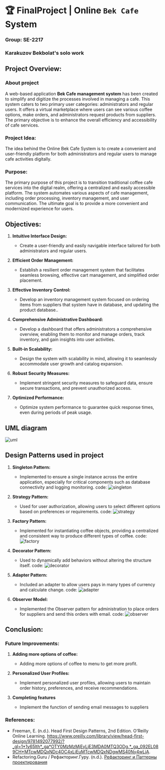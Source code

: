 # 🏆 FinalProject  |  Online `Bek Cafe` System

### Group: SE-2217

### Karakuzov Bekbolat's solo work

## Project Overview:

### About project 

A web-based application **Bek Cafe management system** has been created to simplify and digitize the processes involved in managing a cafe. This system caters to two primary user categories: administrators and regular users. It offers a virtual marketplace where users can see various coffee options, make orders, and administrators request products from suppliers. The primary objective is to enhance the overall efficiency and accessibility of cafe services.

### Project Idea:

The idea behind the Online Bek Cafe System is to create a convenient and user-friendly platform for both administrators and regular users to manage cafe activities digitally.

### Purpose:

The primary purpose of this project is to transition traditional coffee cafe services into the digital realm, offering a centralized and easily accessible platform. The system automates various aspects of cafe management, including order processing, inventory management, and user communication. The ultimate goal is to provide a more convenient and modernized experience for users.

## Objectives:

1. **Intuitive Interface Design:**
   - Create a user-friendly and easily navigable interface tailored for both administrators and regular users.

2. **Efficient Order Management:**
   - Establish a resilient order management system that facilitates seamless browsing, effective cart management, and simplified order placement.

3. **Effective Inventory Control:**
   - Develop an inventory management system focused on ordering items from suppliers that system have in database, and updating the product database..

6. **Comprehensive Administrative Dashboard:**
   - Develop a dashboard that offers administrators a comprehensive overview, enabling them to monitor and manage orders, track inventory, and gain insights into user activities.

7. **Built-in Scalability:**
   - Design the system with scalability in mind, allowing it to seamlessly accommodate user growth and catalog expansion.

8. **Robust Security Measures:**
   - Implement stringent security measures to safeguard data, ensure secure transactions, and prevent unauthorized access.

9. **Optimized Performance:**
   - Optimize system performance to guarantee quick response times, even during periods of peak usage.

## UML diagram
![uml](https://github.com/zbekxzz/software-design-pattern-final/assets/129783111/7ee2e567-56ef-4af1-8bf5-a59051dc55fb)

## Design Patterns used in project

1. **Singleton Pattern:**
   - Implemented to ensure a single instance across the entire application, especially for critical components such as database connectivity and logging monitoring.
   code:
   ![singleton](https://github.com/zbekxzz/software-design-pattern-final/assets/129783111/dbf6512c-948c-490b-9128-ae88bf18be38)

2. **Strategy Pattern:**
   - Used for user authorization, allowing users to select different options based on preferences or requirements.
   code:
   ![strategy](https://github.com/zbekxzz/software-design-pattern-final/assets/129783111/672315d6-3ea2-4fc5-b464-6f6fe7d5291d)

3. **Factory Pattern:**
   - Implemented for instantiating coffee objects, providing a centralized and consistent way to produce different types of coffee.
   code:
   ![factory](https://github.com/zbekxzz/software-design-pattern-final/assets/129783111/9bcc5302-6443-400c-8ac7-aa6d75181378)

4. **Decorator Pattern:**
   - Used to dynamically add behaviors without altering the structure itself.
   code:
   ![decorator](https://github.com/zbekxzz/software-design-pattern-final/assets/129783111/8719adf0-80e9-4731-a09b-78af684ee801)

5. **Adapter Pattern:**
   - Included an adapter to allow users pays in many types of currency and calculate change.
   code:
   ![adapter](https://github.com/zbekxzz/software-design-pattern-final/assets/129783111/9a2744fa-90cc-4306-abc5-4ce922e80227)

6. **Observer Model:**
   - Implemented the Observer pattern for administration to place orders for suppliers and send this orders with email.
   code:
   ![observer](https://github.com/zbekxzz/software-design-pattern-final/assets/129783111/5bed6d07-b470-469d-ae08-cae01b89960b)

## Conclusion:

### Future Improvements:

1. **Adding more options of coffee:**
   - Adding more options of coffee to menu to get more profit.

2. **Personalized User Profiles:**
   - Implement personalized user profiles, allowing users to maintain order history, preferences, and receive recommendations.

3. **Completing features**
   - Implement the function of sending email messages to suppliers

### References:

- Freeman, E. (n.d.). Head First Design Patterns, 2nd Edition. O’Reilly Online Learning. https://www.oreilly.com/library/view/head-first-design/9781492077992/?_gl=1*1y65lth*_ga*OTY0MzMzMjEyLjE3MDA0MTQ3ODg.*_ga_092EL089CH*MTcwMDQxNDc4OC4xLjEuMTcwMDQxNDgwMS40Ny4wLjA.
- Refactoring.Guru / Рефакторинг.Гуру. (n.d.). [Рефакторинг и Паттерны проектирования](https://refactoring.guru/ru)
